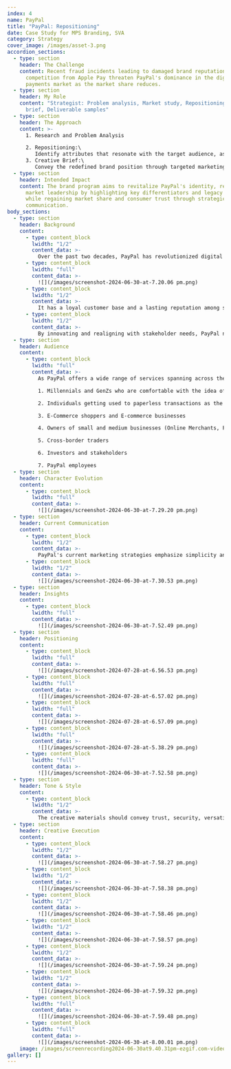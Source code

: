 ```yaml
---
index: 4
name: PayPal
title: "PayPal: Repositioning"
date: Case Study for MPS Branding, SVA
category: Strategy
cover_image: /images/asset-3.png
accordion_sections:
  - type: section
    header: The Challenge
    content: Recent fraud incidents leading to damaged brand reputation and
      competition from Apple Pay threaten PayPal's dominance in the digital
      payments market as the market share reduces.
  - type: section
    header: My Role
    content: "Strategist: Problem analysis, Market study, Repositioning, Creative
      brief, Deliverable samples"
  - type: section
    header: The Approach
    content: >-
      1. Research and Problem Analysis

      2. Repositioning:\
         Identify attributes that resonate with the target audience, assess current perceptions, and craft a unique, compelling identity using PayPal's assets and experiences that will 
      3. Creative Brief:\
         Convey the redefined brand position through targeted marketing initiatives and develop creative guidelines for consistent future messaging
  - type: section
    header: Intended Impact
    content: The brand program aims to revitalize PayPal's identity, reinstating its
      market leadership by highlighting key differentiators and legacy strengths
      while regaining market share and consumer trust through strategic
      communication.
body_sections:
  - type: section
    header: Background
    content:
      - type: content_block
        lwidth: "1/2"
        content_data: >-
          Over the past two decades, PayPal has revolutionized digital payments, making transactions seamless and accessible worldwide. Operating in over 200 countries and offering transactions in more than 25 currencies, PayPal has transformed financial services and established a lasting legacy. However, recent fraud incidents have tarnished its reputation, causing doubt among loyal customers.
      - type: content_block
        lwidth: "full"
        content_data: >-
          ![](/images/screenshot-2024-06-30-at-7.20.06 pm.png)
      - type: content_block
        lwidth: "1/2"
        content_data: >-
          It has a loyal customer base and a lasting reputation among shareholders. However, **investors are growing wary** as Apple Pay is emerging as a strong competitor and a possible threat.
      - type: content_block
        lwidth: "1/2"
        content_data: >-
          By innovating and realigning with stakeholder needs, PayPal needs to **reinforce its value and regain trust,** ensuring its continued leadership in the fintech industry.
  - type: section
    header: Audience
    content:
      - type: content_block
        lwidth: "full"
        content_data: >-
          As PayPal offers a wide range of services spanning across the field of digital payments, the audience is uniquely diverse. It includes:

          1. Millennials and GenZs who are comfortable with the idea of online payments

          2. Individuals getting used to paperless transactions as the world moves towards digital

          3. E-Commerce shoppers and E-commerce businesses

          4. Owners of small and medium businesses (Online Merchants, Freelancers etc.)

          5. Cross-border traders

          6. Investors and stakeholders

          7. PayPal employees
  - type: section
    header: Character Evolution
    content:
      - type: content_block
        lwidth: "full"
        content_data: >-
          ![](/images/screenshot-2024-06-30-at-7.29.20 pm.png)
  - type: section
    header: Current Communication
    content:
      - type: content_block
        lwidth: "1/2"
        content_data: >-
          PayPal's current marketing strategies emphasize simplicity and convenience, leveraging product, price, promotion, and place, and adapting to social media trends. However, the turn in the tide requires a refreshed approach.
      - type: content_block
        lwidth: "1/2"
        content_data: >-
          ![](/images/screenshot-2024-06-30-at-7.30.53 pm.png)
  - type: section
    header: Insights
    content:
      - type: content_block
        lwidth: "full"
        content_data: >-
          ![](/images/screenshot-2024-06-30-at-7.52.49 pm.png)
  - type: section
    header: Positioning
    content:
      - type: content_block
        lwidth: "full"
        content_data: >-
          ![](/images/screenshot-2024-07-28-at-6.56.53 pm.png)
      - type: content_block
        lwidth: "full"
        content_data: >-
          ![](/images/screenshot-2024-07-28-at-6.57.02 pm.png)
      - type: content_block
        lwidth: "full"
        content_data: >-
          ![](/images/screenshot-2024-07-28-at-6.57.09 pm.png)
      - type: content_block
        lwidth: "full"
        content_data: >-
          ![](/images/screenshot-2024-07-28-at-5.38.29 pm.png)
      - type: content_block
        lwidth: "full"
        content_data: >-
          ![](/images/screenshot-2024-06-30-at-7.52.58 pm.png)
  - type: section
    header: Tone & Style
    content:
      - type: content_block
        lwidth: "1/2"
        content_data: >-
          The creative materials should convey trust, security, versatility, and global reach. The tone should be empathetic, innovative, and inspiring. This tone must be consistently reflected in content as well as visuals.
  - type: section
    header: Creative Execution
    content:
      - type: content_block
        lwidth: "1/2"
        content_data: >-
          ![](/images/screenshot-2024-06-30-at-7.58.27 pm.png)
      - type: content_block
        lwidth: "1/2"
        content_data: >-
          ![](/images/screenshot-2024-06-30-at-7.58.38 pm.png)
      - type: content_block
        lwidth: "1/2"
        content_data: >-
          ![](/images/screenshot-2024-06-30-at-7.58.46 pm.png)
      - type: content_block
        lwidth: "1/2"
        content_data: >-
          ![](/images/screenshot-2024-06-30-at-7.58.57 pm.png)
      - type: content_block
        lwidth: "1/2"
        content_data: >-
          ![](/images/screenshot-2024-06-30-at-7.59.24 pm.png)
      - type: content_block
        lwidth: "1/2"
        content_data: >-
          ![](/images/screenshot-2024-06-30-at-7.59.32 pm.png)
      - type: content_block
        lwidth: "full"
        content_data: >-
          ![](/images/screenshot-2024-06-30-at-7.59.48 pm.png)
      - type: content_block
        lwidth: "full"
        content_data: >-
          ![](/images/screenshot-2024-06-30-at-8.00.01 pm.png)
    image: /images/screenrecording2024-06-30at9.40.31pm-ezgif.com-video-to-gif-converter.gif
gallery: []
---
```

